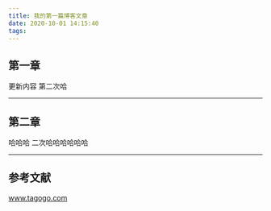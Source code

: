 ```yaml
---
title: 我的第一篇博客文章
date: 2020-10-01 14:15:40
tags:
---
```


## 第一章

更新内容 第二次哈

---

## 第二章

哈哈哈
二次哈哈哈哈哈哈

---

## 参考文献

www.tagogo.com

